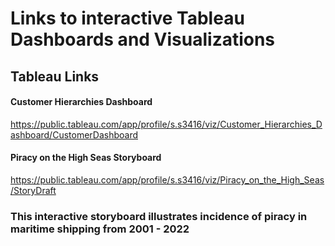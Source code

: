 # Links to __interactive__ Tableau Dashboards and Visualizations

## Tableau Links
#### Customer Hierarchies Dashboard 

https://public.tableau.com/app/profile/s.s3416/viz/Customer_Hierarchies_Dashboard/CustomerDashboard 

#### Piracy on the High Seas Storyboard
https://public.tableau.com/app/profile/s.s3416/viz/Piracy_on_the_High_Seas/StoryDraft
### This interactive storyboard illustrates incidence of piracy in maritime shipping from 2001 - 2022
